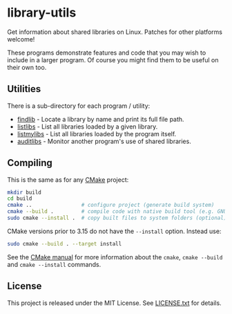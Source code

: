 library-utils
=============

Get information about shared libraries on Linux. Patches for other platforms
welcome!

These programs demonstrate features and code that you may wish to include in a
larger program. Of course you might find them to be useful on their own too.

## Utilities

There is a sub-directory for each program / utility:

- [findlib](findlib) - Locate a library by name and print its full file path.
- [listlibs](listlibs) - List all libraries loaded by a given library.
- [listmylibs](listmylibs) - List all libraries loaded by the program itself.
- [auditlibs](auditlibs) - Monitor another program's use of shared libraries.

[findlib]: findlib
[listlibs]: listlibs
[listmylibs]: listmylibs
[auditlibs]: auditlibs

## Compiling

This is the same as for any [CMake] project:

[CMake]: https://cmake.org/

```bash
mkdir build
cd build
cmake ..                # configure project (generate build system)
cmake --build .         # compile code with native build tool (e.g. GNU make)
sudo cmake --install .  # copy built files to system folders (optional)
```

CMake versions prior to 3.15 do not have the `--install` option. Instead use:

```bash
sudo cmake --build . --target install
```

See the [CMake manual] for more information about the `cmake`, `cmake --build`
and `cmake --install` commands.

[CMake manual]: https://cmake.org/cmake/help/latest/manual/cmake.1.html

## License

This project is released under the MIT License. See [LICENSE.txt] for details.

[LICENSE.txt]: LICENSE.txt
